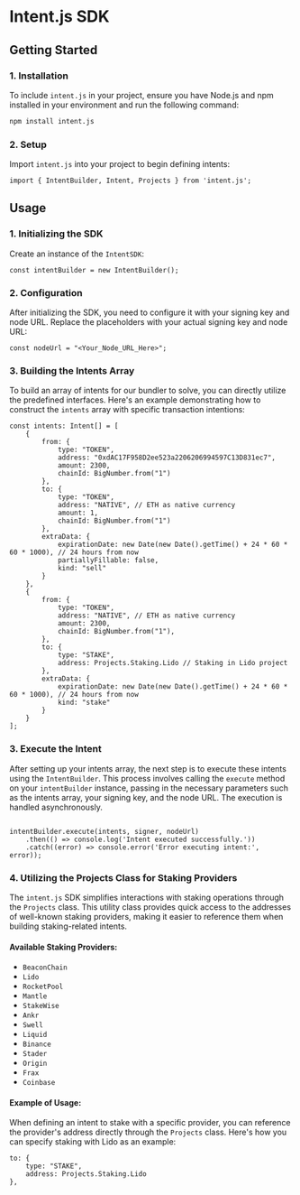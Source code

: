 # Intent.js SDK

## Getting Started

### 1. Installation

To include `intent.js` in your project, ensure you have Node.js and npm installed in your environment and run the following command:

```bash
npm install intent.js
```

### 2. Setup

Import `intent.js` into your project to begin defining intents:

```tsx
import { IntentBuilder, Intent, Projects } from 'intent.js';
```

## Usage

### 1. Initializing the SDK

Create an instance of the `IntentSDK`:

```tsx
const intentBuilder = new IntentBuilder();
```

### 2. Configuration

After initializing the SDK, you need to configure it with your signing key and node URL. Replace the placeholders with your actual signing key and node URL:

```tsx
const nodeUrl = "<Your_Node_URL_Here>";
```


### 3. Building the Intents Array

To build an array of intents for our bundler to solve, you can directly utilize the predefined interfaces. Here's an example demonstrating how to construct the `intents` array with specific transaction intentions:

```tsx
const intents: Intent[] = [
    {
        from: {
            type: "TOKEN",
            address: "0xdAC17F958D2ee523a2206206994597C13D831ec7",
            amount: 2300,
            chainId: BigNumber.from("1")
        },
        to: {
            type: "TOKEN",
            address: "NATIVE", // ETH as native currency
            amount: 1,
            chainId: BigNumber.from("1")
        },
        extraData: {
            expirationDate: new Date(new Date().getTime() + 24 * 60 * 60 * 1000), // 24 hours from now
            partiallyFillable: false,
            kind: "sell"
        }
    },
    {
        from: {
            type: "TOKEN",
            address: "NATIVE", // ETH as native currency
            amount: 2300,
            chainId: BigNumber.from("1"),
        },
        to: {
            type: "STAKE",
            address: Projects.Staking.Lido // Staking in Lido project
        },
        extraData: {
            expirationDate: new Date(new Date().getTime() + 24 * 60 * 60 * 1000), // 24 hours from now
            kind: "stake"
        }
    }
];
```


### 3. Execute the Intent

After setting up your intents array, the next step is to execute these intents using the `IntentBuilder`. This process involves calling the `execute` method on your `intentBuilder` instance, passing in the necessary parameters such as the intents array, your signing key, and the node URL. The execution is handled asynchronously.

```tsx

intentBuilder.execute(intents, signer, nodeUrl)
    .then(() => console.log('Intent executed successfully.'))
    .catch((error) => console.error('Error executing intent:', error));

```
### 4. Utilizing the Projects Class for Staking Providers

The `intent.js` SDK simplifies interactions with staking operations through the `Projects` class. This utility class provides quick access to the addresses of well-known staking providers, making it easier to reference them when building staking-related intents. 

#### Available Staking Providers:

- `BeaconChain`
- `Lido`
- `RocketPool`
- `Mantle`
- `StakeWise`
- `Ankr`
- `Swell`
- `Liquid`
- `Binance`
- `Stader`
- `Origin`
- `Frax`
- `Coinbase`

#### Example of Usage:

When defining an intent to stake with a specific provider, you can reference the provider's address directly through the `Projects` class. Here's how you can specify staking with Lido as an example:

```tsx
to: {
    type: "STAKE",
    address: Projects.Staking.Lido
},
```
